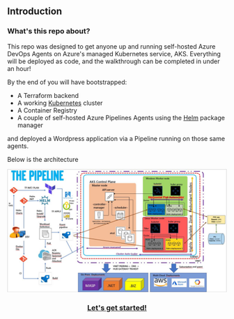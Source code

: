 ## Introduction

### What's this repo about?

This repo was designed to get anyone up and running self-hosted Azure DevOps Agents on Azure's managed Kubernetes service, AKS.
Everything will be deployed as code, and the walkthrough can be completed in under an hour!

By the end of you will have bootstrapped:
- A Terraform backend
- A working [Kubernetes](http://kubernetes.io) cluster
- A Container Registry
- A couple of self-hosted Azure Pipelines Agents using the [Helm](https://helm.sh) package manager

and deployed a Wordpress application via a Pipeline running on those same agents. 

Below is the architecture

![alt text](./architecture.JPG "Architecture")

### **<div align="center">[Let's get started!](doc/01_prereqs.md)</div>**
